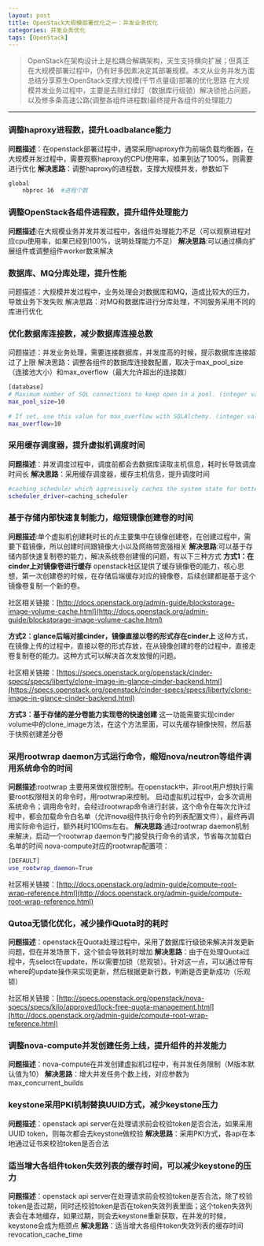 ```yaml
---
layout: post
title: OpenStack大规模部署优化之一：并发业务优化
categories: 并发业务优化
tags: [OpenStack]
---
```


> OpenStack在架构设计上是松耦合解耦架构，天生支持横向扩展；但真正在大规模部署过程中，仍有好多因素决定其部署规模。本文从业务并发方面总结分享原生OpenStack支撑大规模(千节点量级)部署的优化思路
在大规模并发业务过程中，主要是去除红绿灯（数据库行级锁）解决锁抢占问题，以及修多条高速公路(调整各组件进程数)最终提升各组件的处理能力

------
### 调整haproxy进程数，提升Loadbalance能力
**问题描述**：在openstack部署过程中，通常采用haproxy作为前端负载均衡器，在大规模并发过程中，需要观察haproxy的CPU使用率，如果到达了100%，则需要进行优化
**解决思路**：调整haproxy的进程数，支撑大规模并发，参数如下
```sh
global
    nbproc 16  #进程个数
```
### 调整OpenStack各组件进程数，提升组件处理能力
**问题描述**:在大规模业务并发并发过程中，各组件处理能力不足（可以观察进程对应cpu使用率，如果已经到100%，说明处理能力不足）
**解决思路**:可以通过横向扩展组件或调整组件worker数来解决
### 数据库、MQ分库处理，提升性能
问题描述：大规模并发过程中，业务处理会对数据库和MQ，造成比较大的压力，导致业务下发失败
解决思路：对MQ和数据库进行分库处理，不同服务采用不同的库进行优化
### 优化数据库连接数，减少数据库连接总数
问题描述：并发业务处理，需要连接数据库，并发度高的时候，提示数据库连接超过了上限
解决思路：调整各组件的数据库连接数配置，取决于max_pool_size（连接池大小）和max_overflow（最大允许超出的连接数）
```sh
[database]
# Maximum number of SQL connections to keep open in a pool. (integer value)
max_pool_size=10
 
# If set, use this value for max_overflow with SQLAlchemy. (integer value)
max_overflow=10
```
### 采用缓存调度器，提升虚拟机调度时间
**问题描述**：并发调度过程中，调度前都会去数据库读取主机信息，耗时长导致调度时间长
**解决思路**：采用缓存调度器，缓存主机信息，提升调度时间
```sh
#caching_scheduler which aggressively caches the system state for better
scheduler_driver=caching_scheduler
```
### 基于存储内部快速复制能力，缩短镜像创建卷的时间
**问题描述**:单个虚拟机创建耗时长的点主要集中在镜像创建卷，在创建过程中，需要下载镜像，所以创建时间跟镜像大小以及网络带宽强相关
**解决思路**:可以基于存储内部快速复制卷的能力，解决系统卷创建慢的问题，有以下三种方式
**方式1：在cinder上对镜像卷进行缓存**
openstack社区提供了缓存镜像卷的能力，核心思想，第一次创建卷的时候，在存储后端缓存对应的镜像卷，后续创建都是基于这个镜像卷复制一个新的卷。

社区相关链接：[http://docs.openstack.org/admin-guide/blockstorage-image-volume-cache.html](http://docs.openstack.org/admin-guide/blockstorage-image-volume-cache.html)

**方式2：glance后端对接cinder，镜像直接以卷的形式存在cinder上**
这种方式，在镜像上传的过程中，直接以卷的形式存放，在从镜像创建的卷的过程中，直接走卷复制卷的能力。这种方式可以解决首次发放慢的问题。

社区相关链接：[https://specs.openstack.org/openstack/cinder-specs/specs/liberty/clone-image-in-glance-cinder-backend.html](https://specs.openstack.org/openstack/cinder-specs/specs/liberty/clone-image-in-glance-cinder-backend.html)

**方式3：基于存储的差分卷能力实现卷的快速创建**
这一功能需要实现cinder volume中的clone_image方法，在这个方法里面，可以先缓存镜像快照，然后基于快照创建差分卷
### 采用rootwrap daemon方式运行命令，缩短nova/neutron等组件调用系统命令的时间
**问题描述**:rootwrap 主要用来做权限控制。在openstack中，非root用户想执行需要root权限相关的命令时，用rootwrap来控制。 启动虚拟机过程中，会多次调用系统命令；调用命令时，会经过rootwrap命令进行封装，这个命令在每次允许过程中，都会加载命令白名单（允许nova组件执行命令的列表配置文件），最终再调用实际命令运行，额外耗时100ms左右。
**解决思路**:通过rootwrap daemon机制来解决，启动一个rootwrap daemon专门接受执行命令的请求，节省每次加载白名单的时间
nova-compute对应的rootwrap配置项：
```sh
[DEFAULT]
use_rootwrap_daemon=True
```
社区相关链接：[http://docs.openstack.org/admin-guide/compute-root-wrap-reference.html](http://docs.openstack.org/admin-guide/compute-root-wrap-reference.html)
### Qutoa无锁化优化，减少操作Quota时的耗时
**问题描述**：openstack在Quota处理过程中，采用了数据库行级锁来解决并发更新问题，但在并发场景下，这个锁会导致耗时增加
**解决思路**：由于在处理Quota过程中，先select在update，所以需要加锁（悲观锁）。针对这一点，可以通过带有where的update操作来实现更新，然后根据更新行数，判断是否更新成功（乐观锁）

社区相关链接：[http://specs.openstack.org/openstack/nova-specs/specs/kilo/approved/lock-free-quota-management.html](http://docs.openstack.org/admin-guide/compute-root-wrap-reference.html)
### 调整nova-compute并发创建任务上线，提升组件的并发能力
**问题描述**：nova-compute在并发创建虚拟机过程中，有并发任务限制（M版本默认值为10）
**解决思路**：增大并发任务个数上线，对应参数为max_concurrent_builds
### keystone采用PKI机制替换UUID方式，减少keystone压力
**问题描述**：openstack api server在处理请求前会校验token是否合法，如果采用UUID token，则每次都会去keystone做校验
**解决思路**：采用PKI方式，各api在本地通过证书来校验token是否合法
### 适当增大各组件token失效列表的缓存时间，可以减少keystone的压力
**问题描述**：openstack api server在处理请求前会校验token是否合法，除了校验token是否过期，同时还校验token是否在token失效列表里面；这个token失效列表会在本地缓存，如果过期，则会去keystone重新获取，在并发的时候，keystone会成为瓶颈点
**解决思路**：适当增大各组件token失效列表的缓存时间revocation_cache_time
